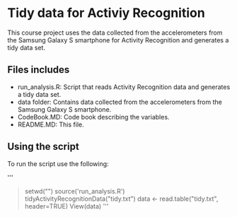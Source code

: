 Tidy data for Activiy Recognition
=========
This course project uses the data collected from the accelerometers from the Samsung Galaxy S smartphone for Activity Recognition and generates a tidy data set.

## Files includes
* run_analysis.R: Script that reads Activity Recognition data and generates a tidy data set.
* data folder: Contains data collected from the accelerometers from the Samsung Galaxy S smartphone.
* CodeBook.MD: Code book describing the variables.
* README.MD: This file.

## Using the script
To run the script use the following:

'''
> setwd("<directoryOfTheRepo>")
> source('run_analysis.R')
> tidyActivityRecognitionData("tidy.txt")
> data <- read.table("tidy.txt", header=TRUE)
> View(data)
'''



